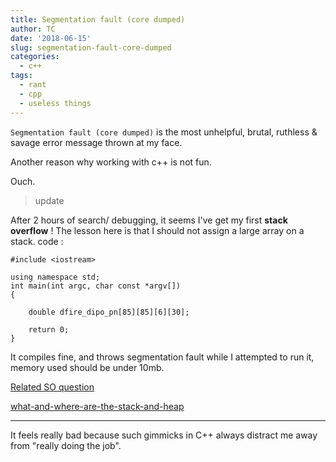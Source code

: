 ```yaml
---
title: Segmentation fault (core dumped)
author: TC
date: '2018-06-15'
slug: segmentation-fault-core-dumped
categories:
  - c++
tags:
  - rant
  - cpp
  - useless things
---
```


`Segmentation fault (core dumped)` is the most unhelpful, brutal, ruthless & savage error message thrown at my face.

Another reason why working with c++ is not fun.

Ouch.

> update

After 2 hours of search/ debugging, it seems I've get my first **stack overflow** !
The lesson here is that I should not assign a large array on a stack.
code :

```
#include <iostream>

using namespace std;
int main(int argc, char const *argv[])
{

    double dfire_dipo_pn[85][85][6][30];

   	return 0;
}

```

It compiles fine, and throws segmentation fault while I attempted to run it, memory used should be under 10mb.




[Related SO question](https://stackoverflow.com/questions/1847789/segmentation-fault-on-large-array-sizes)

[what-and-where-are-the-stack-and-heap](https://stackoverflow.com/questions/79923/what-and-where-are-the-stack-and-heap)

---

It feels really bad because such gimmicks in C++ always distract me away from "really doing the job". 


